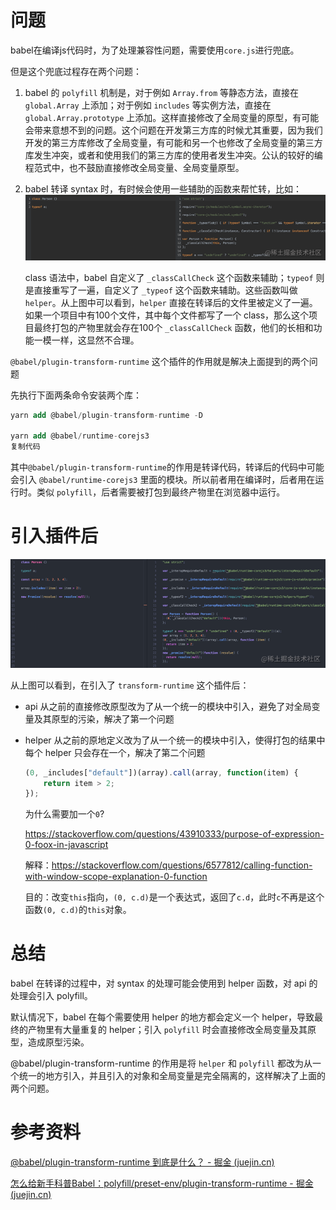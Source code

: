 # 问题

babel在编译js代码时，为了处理兼容性问题，需要使用`core.js`进行兜底。

但是这个兜底过程存在两个问题：

1.  babel 的 `polyfill` 机制是，对于例如 `Array.from` 等静态方法，直接在 `global.Array` 上添加；对于例如 `includes` 等实例方法，直接在 `global.Array.prototype` 上添加。这样直接修改了全局变量的原型，有可能会带来意想不到的问题。这个问题在开发第三方库的时候尤其重要，因为我们开发的第三方库修改了全局变量，有可能和另一个也修改了全局变量的第三方库发生冲突，或者和使用我们的第三方库的使用者发生冲突。公认的较好的编程范式中，也不鼓励直接修改全局变量、全局变量原型。

2. babel 转译 syntax 时，有时候会使用一些辅助的函数来帮忙转，比如：
   ![img](assets/8d3956cae369489bb81df80fe5854efetplv-k3u1fbpfcp-zoom-in-crop-mark4536000.png)

   class 语法中，babel 自定义了 `_classCallCheck` 这个函数来辅助；`typeof` 则是直接重写了一遍，自定义了 `_typeof` 这个函数来辅助。这些函数叫做 `helper`。从上图中可以看到，`helper` 直接在转译后的文件里被定义了一遍。如果一个项目中有100个文件，其中每个文件都写了一个 class，那么这个项目最终打包的产物里就会存在100个 `_classCallCheck` 函数，他们的长相和功能一模一样，这显然不合理。

`@babel/plugin-transform-runtime` 这个插件的作用就是解决上面提到的两个问题

先执行下面两条命令安装两个库：

```sql
yarn add @babel/plugin-transform-runtime -D

yarn add @babel/runtime-corejs3
复制代码
```

其中` @babel/plugin-transform-runtime `的作用是转译代码，转译后的代码中可能会引入 `@babel/runtime-corejs3` 里面的模块。所以前者用在编译时，后者用在运行时。类似 `polyfill`，后者需要被打包到最终产物里在浏览器中运行。

# 引入插件后

![img](assets/ba3357db1fec4e67b5b53dd27b566eb5tplv-k3u1fbpfcp-zoom-in-crop-mark4536000.png)

从上图可以看到，在引入了 `transform-runtime` 这个插件后：

- api 从之前的直接修改原型改为了从一个统一的模块中引入，避免了对全局变量及其原型的污染，解决了第一个问题

- helper 从之前的原地定义改为了从一个统一的模块中引入，使得打包的结果中每个 helper 只会存在一个，解决了第二个问题

  ```js
  (0, _includes["default"])(array).call(array, function(item) {
      return item > 2;
  });
  ```

  为什么需要加一个`0`?

  https://stackoverflow.com/questions/43910333/purpose-of-expression-0-foox-in-javascript

  解释：https://stackoverflow.com/questions/6577812/calling-function-with-window-scope-explanation-0-function

  目的：改变`this`指向，`(0, c.d)`是一个表达式，返回了`c.d`，此时`c`不再是这个函数`(0, c.d)`的`this`对象。

# 总结

babel 在转译的过程中，对 syntax 的处理可能会使用到 helper 函数，对 api 的处理会引入 polyfill。

默认情况下，babel 在每个需要使用 helper 的地方都会定义一个 helper，导致最终的产物里有大量重复的 helper；引入 `polyfill` 时会直接修改全局变量及其原型，造成原型污染。

@babel/plugin-transform-runtime 的作用是将 `helper` 和 `polyfill` 都改为从一个统一的地方引入，并且引入的对象和全局变量是完全隔离的，这样解决了上面的两个问题。

# 参考资料

[@babel/plugin-transform-runtime 到底是什么？ - 掘金 (juejin.cn)](https://juejin.cn/post/7033383643976630302)

[怎么给新手科普Babel：polyfill/preset-env/plugin-transform-runtime - 掘金 (juejin.cn)](https://juejin.cn/post/6844903890404507656)